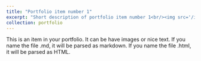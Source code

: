 ```yaml
---
title: "Portfolio item number 1"
excerpt: "Short description of portfolio item number 1<br/><img src='/images/photo.jpg'>"
collection: portfolio
---
```


This is an item in your portfolio. It can be have images or nice text. If you name the file .md, it will be parsed as markdown. If you name the file .html, it will be parsed as HTML. 
